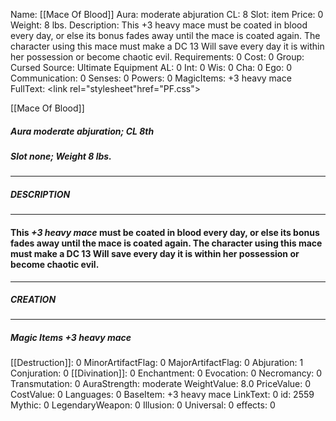 Name: [[Mace Of Blood]]
Aura: moderate abjuration
CL: 8
Slot: item
Price: 0
Weight: 8 lbs.
Description: This +3 heavy mace must be coated in blood every day, or else its bonus fades away until the mace is coated again. The character using this mace must make a DC 13 Will save every day it is within her possession or become chaotic evil.
Requirements: 0
Cost: 0
Group: Cursed
Source: Ultimate Equipment
AL: 0
Int: 0
Wis: 0
Cha: 0
Ego: 0
Communication: 0
Senses: 0
Powers: 0
MagicItems: +3 heavy mace
FullText: <link rel="stylesheet"href="PF.css"><div class="heading"><p class="alignleft">[[Mace Of Blood]]</p><div style="clear: both;"></div></div><div><h5><b>Aura </b>moderate abjuration; <b>CL </b>8th</h5><h5><b>Slot </b>none; <b>Weight </b>8 lbs.</h5></div><hr/><div><h5><b>DESCRIPTION</b></h5></div><hr/><div><h4><p>This <i>+3 heavy mace</i> must be coated in blood every day, or else its bonus fades away until the mace is coated again. The character using this mace must make a DC 13 Will save every day it is within her possession or become chaotic evil.</p></h4></div><hr/><div><h5><b>CREATION</b></h5></div><hr/><div><h5><b>Magic Items </b><i>+3 heavy mace</i></h5></div>
[[Destruction]]: 0
MinorArtifactFlag: 0
MajorArtifactFlag: 0
Abjuration: 1
Conjuration: 0
[[Divination]]: 0
Enchantment: 0
Evocation: 0
Necromancy: 0
Transmutation: 0
AuraStrength: moderate
WeightValue: 8.0
PriceValue: 0
CostValue: 0
Languages: 0
BaseItem: +3 heavy mace
LinkText: 0
id: 2559
Mythic: 0
LegendaryWeapon: 0
Illusion: 0
Universal: 0
effects: 0
